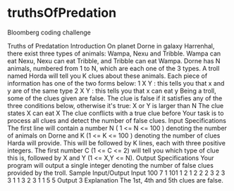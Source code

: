 # truthsOfPredation
Bloomberg coding challenge

Truths of Predatation 
Introduction
On planet Dorne in galaxy Harrenhal, there exist three types of animals: Wampa, Nexu and Tribble.
Wampa can eat Nexu, Nexu can eat Tribble, and Tribble can eat Wampa.
Dorne has N animals, numbered from 1 to N, which are each one of the 3 types.
A troll named Horda will tell you K clues about these animals. Each piece of information has one of the
two forms below:
1 X Y : this tells you that x and y are of the same type
2 X Y : this tells you that x can eat y
Being a troll, some of the clues given are false. The clue is false if it satisfies any of the three conditions
below, otherwise it's true:
X or Y is larger than N
The clue states X can eat X
The clue conflicts with a true clue before
Your task is to process all clues and detect the number of false clues.
Input Specifications
The first line will contain a number N ( 1 <= N <= 100 ) denoting the number of animals on Dorne and K
(1 <= K <= 100 )
denoting the number of clues Harda will provide. This will be followed by K lines, each with three positive
integers. The first number C (1 <= C <= 2) will tell you which type of clue this is, followed by X and Y (1
<= X,Y <= N).
Output Specifications
Your program will output a single integer denoting the number of false clues provided by the troll.
Sample Input/Output
Input
100 7
1 101 1
2 1 2
2 2 3
2 3 3
1 1 3
2 3 1
1 5 5
Output
3
Explanation
The 1st, 4th and 5th clues are false.

